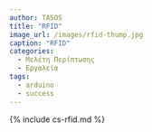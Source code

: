 ```yaml
---
author: TASOS
title: "RFID"
image_url: /images/rfid-thump.jpg
caption: "RFID"
categories:
  - Μελέτη Περίπτωσης
  - Εργαλεία
tags:
  - arduino
  - success
---
```


{% include cs-rfid.md %}